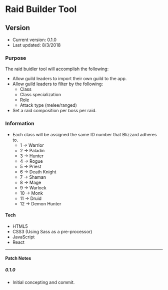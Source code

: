 # Raid Builder Tool

## Version

- Current version:  0.1.0
- Last updated:  8/3/2018

### Purpose

The raid buidler tool will accomplish the following:

- Allow guild leaders to import their own guild to the app.
- Allow guild leaders to filter by the following:
  - Class
  - Class specialization
  - Role
  - Attack type (melee/ranged)
- Set a raid composition per boss per raid.

### Information

- Each class will be assigned the same ID number that Blizzard adheres to.
  - 1  -> Warrior
  - 2  -> Paladin
  - 3  -> Hunter
  - 4  -> Rogue
  - 5  -> Priest
  - 6  -> Death Knight
  - 7  -> Shaman
  - 8  -> Mage
  - 9  -> Warlock
  - 10 -> Monk
  - 11 -> Druid
  - 12 -> Demon Hunter

#### Tech

- HTML5
- CSS3 (Using Sass as a pre-processor)
- JavaScript
- React

---

#### Patch Notes

##### 0.1.0

- Initial concepting and commit.